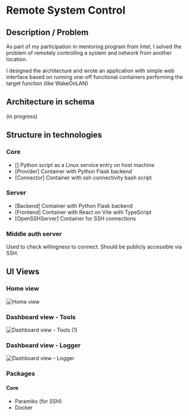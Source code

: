 # Remote System Control

## Description / Problem
As part of my participation in mentoring program from Intel, I solved the problem of remotely controlling a system and network from another 
location.

I designed the architecture and wrote an application with simple web interface based on running one-off functional containers performing the target function (like WakeOnLAN)

## Architecture in schema
(in progress)

## Structure in technologies
### Core
- [] Python script as a Linux service entry on host machine
- [Provider] Container with Python Flask backend
- [Connector] Container with ssh connectivity bash script

### Server
- [Backend] Container with Python Flask backend
- [Frontend] Container with React on Vite with TypeScript
- [OpenSSHServer] Container for SSH connections

### Middle auth server
Used to check willingness to connect. Should be publicly accessible via SSH.

## UI Views
### Home view
![Home view](https://github.com/user-attachments/assets/da99cce7-6523-4f46-80da-35f43b5dbd0d)

### Dashboard view - Tools
![Dashboard view - Tools (1)](https://github.com/user-attachments/assets/e2699d86-37b8-4df0-9697-2f00f31c6bc8)


### Dashboard view - Logger
![Dashboard view - Logger](https://github.com/user-attachments/assets/18d51064-2b8a-4405-aabb-cf23045f0152)


### Packages
#### Core
- Paramiko (for SSH)
- Docker
